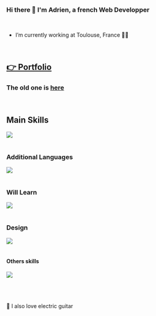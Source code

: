 ### Hi there 👋 I'm Adrien, a french Web Developper

<br>

- I’m currently working at Toulouse, France 👨‍💻

<br>

## [👉 Portfolio](https://blenkdev.fr)

### The old one is [here](https://adrienthevon.fr/)

<br>

## Main Skills

<a href="https://skillicons.dev">
  <img src="https://skillicons.dev/icons?i=html,css,scss,js,ts,react,vite,nextjs,vue,tailwind,threejs,nodejs,express,nest,docker,postgres,firebase," />
</a>

<br>
<br>

### Additional Languages

<a href="https://skillicons.dev">
  <img src="https://skillicons.dev/icons?i=mysql,php,redux,py,django,materialui,nginx" />
</a>

<br>
<br>

### Will Learn

<a href="https://skillicons.dev">
  <img src="https://skillicons.dev/icons?i=gatsby,nuxtjs,angular," />
</a>

<br>
<br>

### Design

<a href="https://skillicons.dev">
  <img src="https://skillicons.dev/icons?i=figma,xd,ai,ps," />
</a>

<br>
<br>

#### Others skills

<a href="https://skillicons.dev">
  <img src="https://skillicons.dev/icons?i=github,git,vercel,aws,postman,codepen,ableton,discord,instagram,linkedin," />
</a>

<br>
<br>
<br>
<br>

 🎸 I also love electric guitar

